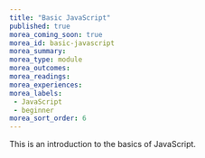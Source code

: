 ```yaml
---
title: "Basic JavaScript"
published: true
morea_coming_soon: true
morea_id: basic-javascript
morea_summary:
morea_type: module
morea_outcomes:
morea_readings:
morea_experiences:
morea_labels:
 - JavaScript
 - beginner
morea_sort_order: 6
---
```


This is an introduction to the basics of JavaScript.
